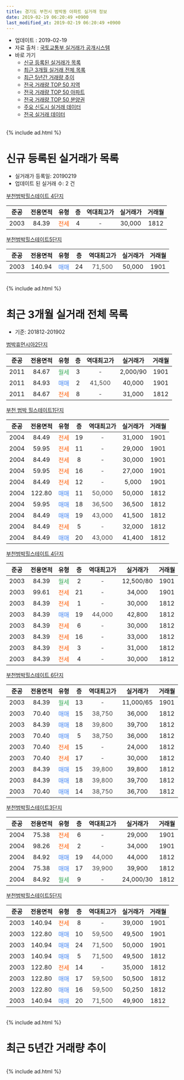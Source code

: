 ```yaml
---
title: 경기도 부천시 범박동 아파트 실거래 정보
date: 2019-02-19 06:20:49 +0900
last_modified_at: 2019-02-19 06:20:49 +0900
---
```


* 업데이트 : 2019-02-19
* 자료 출처 : [국토교통부 실거래가 공개시스템](http://rt.molit.go.kr)
* 바로 가기
    * [신규 등록된 실거래가 목록](#신규-등록된-실거래가-목록)
    * [최근 3개월 실거래 전체 목록](#최근-3개월-실거래-전체-목록)
    * [최근 5년간 거래량 추이](#최근-5년간-거래량-추이)
    * [전국 거래량 TOP 50 지역](https://inasie.github.io/apt-trade-info/최근-3개월-전국에서-가장-거래가-많이-발생한-지역)
    * [전국 거래량 TOP 50 아파트](https://inasie.github.io/apt-trade-info/최근-3개월-전국에서-가장-거래가-많이-발생한-아파트)
    * [전국 거래량 TOP 50 분양권](https://inasie.github.io/apt-trade-info/최근-3개월-전국에서-가장-거래가-많이-발생한-분양권)
    * [주요 신도시 실거래 데이터](https://inasie.github.io/apt-trade-info/주요-신도시)
    * [전국 실거래 데이터](https://inasie.github.io/apt-trade-info/전국)
<br>
{% include ad.html %}
<br>

# 신규 등록된 실거래가 목록
* 실거래가 등록일: 20190219
* 업데이트 된 실거래 수: 2 건


[부천범박힐스테이트 4단지](https://search.naver.com/search.naver?query=%EA%B2%BD%EA%B8%B0%EB%8F%84+%EB%B6%80%EC%B2%9C%EC%8B%9C+%EB%B2%94%EB%B0%95%EB%8F%99+%EB%B6%80%EC%B2%9C%EB%B2%94%EB%B0%95%ED%9E%90%EC%8A%A4%ED%85%8C%EC%9D%B4%ED%8A%B8+4%EB%8B%A8%EC%A7%80)

|준공|전용면적|유형|층|역대최고가|실거래가|거래월|
|:---:|:---:|:---:|:---:|:---:|:---:|:---:|
|2003|84.39|<span style="color:#ff5a00">전세</span>|4|<span style="color:#444444">-</span>|30,000|1812|

[부천범박힐스테이트5단지](https://search.naver.com/search.naver?query=%EA%B2%BD%EA%B8%B0%EB%8F%84+%EB%B6%80%EC%B2%9C%EC%8B%9C+%EB%B2%94%EB%B0%95%EB%8F%99+%EB%B6%80%EC%B2%9C%EB%B2%94%EB%B0%95%ED%9E%90%EC%8A%A4%ED%85%8C%EC%9D%B4%ED%8A%B85%EB%8B%A8%EC%A7%80)

|준공|전용면적|유형|층|역대최고가|실거래가|거래월|
|:---:|:---:|:---:|:---:|:---:|:---:|:---:|
|2003|140.94|<span style="color:#4285f3">매매</span>|24|<span style="color:#444444">71,500</span>|50,000|1901|


<br>
{% include ad.html %}
<br>

# 최근 3개월 실거래 전체 목록
* 기준: 201812-201902


[범박휴먼시아2단지](https://search.naver.com/search.naver?query=%EA%B2%BD%EA%B8%B0%EB%8F%84+%EB%B6%80%EC%B2%9C%EC%8B%9C+%EB%B2%94%EB%B0%95%EB%8F%99+%EB%B2%94%EB%B0%95%ED%9C%B4%EB%A8%BC%EC%8B%9C%EC%95%842%EB%8B%A8%EC%A7%80)

|준공|전용면적|유형|층|역대최고가|실거래가|거래월|
|:---:|:---:|:---:|:---:|:---:|:---:|:---:|
|2011|84.67|<span style="color:#34a853">월세</span>|3|<span style="color:#444444">-</span>|2,000/90|1901|
|2011|84.93|<span style="color:#4285f3">매매</span>|2|<span style="color:#444444">41,500</span>|40,000|1901|
|2011|84.67|<span style="color:#ff5a00">전세</span>|8|<span style="color:#444444">-</span>|31,000|1812|

[부천 범박 힐스테이트1단지](https://search.naver.com/search.naver?query=%EA%B2%BD%EA%B8%B0%EB%8F%84+%EB%B6%80%EC%B2%9C%EC%8B%9C+%EB%B2%94%EB%B0%95%EB%8F%99+%EB%B6%80%EC%B2%9C+%EB%B2%94%EB%B0%95+%ED%9E%90%EC%8A%A4%ED%85%8C%EC%9D%B4%ED%8A%B81%EB%8B%A8%EC%A7%80)

|준공|전용면적|유형|층|역대최고가|실거래가|거래월|
|:---:|:---:|:---:|:---:|:---:|:---:|:---:|
|2004|84.49|<span style="color:#ff5a00">전세</span>|19|<span style="color:#444444">-</span>|31,000|1901|
|2004|59.95|<span style="color:#ff5a00">전세</span>|11|<span style="color:#444444">-</span>|29,000|1901|
|2004|84.49|<span style="color:#ff5a00">전세</span>|8|<span style="color:#444444">-</span>|30,000|1901|
|2004|59.95|<span style="color:#ff5a00">전세</span>|16|<span style="color:#444444">-</span>|27,000|1901|
|2004|84.49|<span style="color:#ff5a00">전세</span>|12|<span style="color:#444444">-</span>|5,000|1901|
|2004|122.80|<span style="color:#4285f3">매매</span>|11|<span style="color:#444444">50,000</span>|50,000|1812|
|2004|59.95|<span style="color:#4285f3">매매</span>|18|<span style="color:#444444">36,500</span>|36,500|1812|
|2004|84.49|<span style="color:#4285f3">매매</span>|19|<span style="color:#444444">43,000</span>|41,500|1812|
|2004|84.49|<span style="color:#ff5a00">전세</span>|5|<span style="color:#444444">-</span>|32,000|1812|
|2004|84.49|<span style="color:#4285f3">매매</span>|20|<span style="color:#444444">43,000</span>|41,400|1812|

[부천범박힐스테이트 4단지](https://search.naver.com/search.naver?query=%EA%B2%BD%EA%B8%B0%EB%8F%84+%EB%B6%80%EC%B2%9C%EC%8B%9C+%EB%B2%94%EB%B0%95%EB%8F%99+%EB%B6%80%EC%B2%9C%EB%B2%94%EB%B0%95%ED%9E%90%EC%8A%A4%ED%85%8C%EC%9D%B4%ED%8A%B8+4%EB%8B%A8%EC%A7%80)

|준공|전용면적|유형|층|역대최고가|실거래가|거래월|
|:---:|:---:|:---:|:---:|:---:|:---:|:---:|
|2003|84.39|<span style="color:#34a853">월세</span>|2|<span style="color:#444444">-</span>|12,500/80|1901|
|2003|99.61|<span style="color:#ff5a00">전세</span>|21|<span style="color:#444444">-</span>|34,000|1901|
|2003|84.39|<span style="color:#ff5a00">전세</span>|1|<span style="color:#444444">-</span>|30,000|1812|
|2003|84.39|<span style="color:#4285f3">매매</span>|19|<span style="color:#444444">44,000</span>|42,800|1812|
|2003|84.39|<span style="color:#ff5a00">전세</span>|6|<span style="color:#444444">-</span>|30,000|1812|
|2003|84.39|<span style="color:#ff5a00">전세</span>|16|<span style="color:#444444">-</span>|33,000|1812|
|2003|84.39|<span style="color:#ff5a00">전세</span>|3|<span style="color:#444444">-</span>|31,000|1812|
|2003|84.39|<span style="color:#ff5a00">전세</span>|4|<span style="color:#444444">-</span>|30,000|1812|

[부천범박힐스테이트 6단지](https://search.naver.com/search.naver?query=%EA%B2%BD%EA%B8%B0%EB%8F%84+%EB%B6%80%EC%B2%9C%EC%8B%9C+%EB%B2%94%EB%B0%95%EB%8F%99+%EB%B6%80%EC%B2%9C%EB%B2%94%EB%B0%95%ED%9E%90%EC%8A%A4%ED%85%8C%EC%9D%B4%ED%8A%B8+6%EB%8B%A8%EC%A7%80)

|준공|전용면적|유형|층|역대최고가|실거래가|거래월|
|:---:|:---:|:---:|:---:|:---:|:---:|:---:|
|2003|84.39|<span style="color:#34a853">월세</span>|13|<span style="color:#444444">-</span>|11,000/65|1901|
|2003|70.40|<span style="color:#4285f3">매매</span>|15|<span style="color:#444444">38,750</span>|36,000|1812|
|2003|84.39|<span style="color:#4285f3">매매</span>|18|<span style="color:#444444">39,800</span>|39,700|1812|
|2003|70.40|<span style="color:#4285f3">매매</span>|5|<span style="color:#444444">38,750</span>|36,000|1812|
|2003|70.40|<span style="color:#ff5a00">전세</span>|15|<span style="color:#444444">-</span>|24,000|1812|
|2003|70.40|<span style="color:#ff5a00">전세</span>|17|<span style="color:#444444">-</span>|30,000|1812|
|2003|84.39|<span style="color:#4285f3">매매</span>|15|<span style="color:#444444">39,800</span>|39,800|1812|
|2003|84.39|<span style="color:#4285f3">매매</span>|18|<span style="color:#444444">39,800</span>|39,700|1812|
|2003|70.40|<span style="color:#4285f3">매매</span>|14|<span style="color:#444444">38,750</span>|36,700|1812|

[부천범박힐스테이트3단지](https://search.naver.com/search.naver?query=%EA%B2%BD%EA%B8%B0%EB%8F%84+%EB%B6%80%EC%B2%9C%EC%8B%9C+%EB%B2%94%EB%B0%95%EB%8F%99+%EB%B6%80%EC%B2%9C%EB%B2%94%EB%B0%95%ED%9E%90%EC%8A%A4%ED%85%8C%EC%9D%B4%ED%8A%B83%EB%8B%A8%EC%A7%80)

|준공|전용면적|유형|층|역대최고가|실거래가|거래월|
|:---:|:---:|:---:|:---:|:---:|:---:|:---:|
|2004|75.38|<span style="color:#ff5a00">전세</span>|6|<span style="color:#444444">-</span>|29,000|1901|
|2004|98.26|<span style="color:#ff5a00">전세</span>|2|<span style="color:#444444">-</span>|34,000|1901|
|2004|84.92|<span style="color:#4285f3">매매</span>|19|<span style="color:#444444">44,000</span>|44,000|1812|
|2004|75.38|<span style="color:#4285f3">매매</span>|17|<span style="color:#444444">39,900</span>|39,900|1812|
|2004|84.92|<span style="color:#34a853">월세</span>|9|<span style="color:#444444">-</span>|24,000/30|1812|

[부천범박힐스테이트5단지](https://search.naver.com/search.naver?query=%EA%B2%BD%EA%B8%B0%EB%8F%84+%EB%B6%80%EC%B2%9C%EC%8B%9C+%EB%B2%94%EB%B0%95%EB%8F%99+%EB%B6%80%EC%B2%9C%EB%B2%94%EB%B0%95%ED%9E%90%EC%8A%A4%ED%85%8C%EC%9D%B4%ED%8A%B85%EB%8B%A8%EC%A7%80)

|준공|전용면적|유형|층|역대최고가|실거래가|거래월|
|:---:|:---:|:---:|:---:|:---:|:---:|:---:|
|2003|140.94|<span style="color:#ff5a00">전세</span>|8|<span style="color:#444444">-</span>|39,000|1901|
|2003|122.80|<span style="color:#4285f3">매매</span>|10|<span style="color:#444444">59,500</span>|49,500|1901|
|2003|140.94|<span style="color:#4285f3">매매</span>|24|<span style="color:#444444">71,500</span>|50,000|1901|
|2003|140.94|<span style="color:#4285f3">매매</span>|5|<span style="color:#444444">71,500</span>|49,500|1812|
|2003|122.80|<span style="color:#ff5a00">전세</span>|14|<span style="color:#444444">-</span>|35,000|1812|
|2003|122.80|<span style="color:#4285f3">매매</span>|17|<span style="color:#444444">59,500</span>|50,500|1812|
|2003|122.80|<span style="color:#4285f3">매매</span>|16|<span style="color:#444444">59,500</span>|50,250|1812|
|2003|140.94|<span style="color:#4285f3">매매</span>|20|<span style="color:#444444">71,500</span>|49,900|1812|


<br>
{% include ad.html %}
<br>

# 최근 5년간 거래량 추이


<div style="width:100%;">
    <canvas id="deal_progress" height="200"></canvas>
</div>

<script>
new Chart(document.getElementById("deal_progress"), {
    type: 'line',
    data: {
        labels: ['201402','201403','201404','201405','201406','201407','201408','201409','201410','201411','201412','201501','201502','201503','201504','201505','201506','201507','201508','201509','201510','201511','201512','201601','201602','201603','201604','201605','201606','201607','201608','201609','201610','201611','201612','201701','201702','201703','201704','201705','201706','201707','201708','201709','201710','201711','201712','201801','201802','201803','201804','201805','201806','201807','201808','201809','201810','201811','201812','201901','201902'],
        datasets: [{
            label: '매매',
            pointRadius: 1,
            data: [56, 46, 29, 24, 31, 41, 44, 50, 44, 30, 29, 28, 42, 64, 56, 42, 36, 38, 47, 18, 39, 26, 21, 18, 24, 19, 26, 35, 42, 47, 40, 42, 57, 29, 23, 18, 21, 36, 21, 29, 46, 63, 42, 44, 40, 35, 24, 30, 25, 49, 37, 22, 43, 41, 83, 79, 38, 14, 17, 3, 0],
            borderColor: "rgba(255, 201, 14, 1)",
            backgroundColor: "rgba(255, 201, 14, 0.5)",
            fill: false,
            lineTension: 0
        },{
            label: '전월세',
            pointRadius: 1,
            data: [34, 34, 27, 27, 29, 33, 16, 20, 25, 27, 18, 28, 33, 42, 25, 27, 24, 24, 16, 23, 31, 16, 27, 25, 22, 22, 28, 27, 32, 26, 17, 27, 30, 21, 16, 16, 25, 29, 22, 24, 17, 13, 14, 15, 17, 25, 19, 32, 22, 33, 23, 29, 21, 21, 29, 27, 20, 20, 11, 12, 0],
            borderColor: "rgba(0, 141, 185, 1)",
            backgroundColor: "rgba(0, 141, 185, 0.5)",
            fill: false,
            lineTension: 0
        }
        ]
    },
    options: {
        responsive: true,
        title: {
            display: false
        },
        tooltips: {
            mode: 'index',
            intersect: false
        },
        hover: {
            mode: 'nearest',
            intersect: true
        },
        scales: {
            xAxes: [{
                display: true,
                scaleLabel: {
                    display: true,
                    labelString: '년/월'
                }
            }],
            yAxes: [{
                display: true,
                ticks: {
                    suggestedMin: 0,
                },
                scaleLabel: {
                    display: true,
                    labelString: '실거래 수'
                }
            }]
        }
    }
});

</script>


<br>
{% include ad.html %}
<br>

